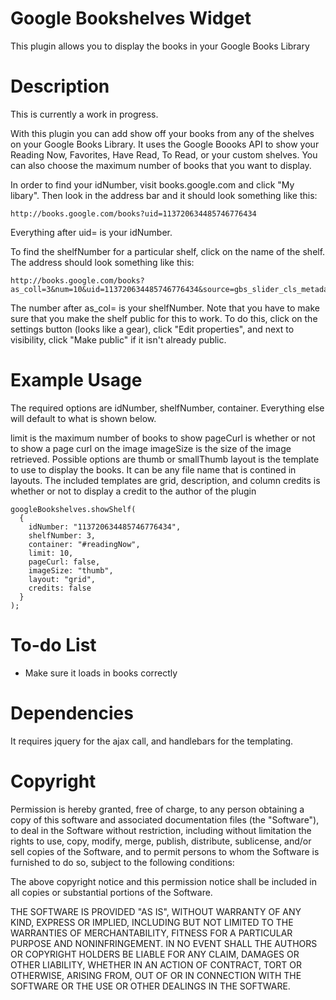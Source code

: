 Google Bookshelves Widget
=====================
This plugin allows you to display the books in your Google Books Library

Description
=====================

This is currently a work in progress.

With this plugin you can add show off your books from any of the shelves on your Google Books Library. It uses the Google Boooks API to show your Reading Now, Favorites, Have Read, To Read, or your custom shelves. You can also choose the maximum number of books that you want to display.

In order to find your idNumber, visit books.google.com and click "My libary". Then look in the address bar and it should look something like this:

    http://books.google.com/books?uid=113720634485746776434

Everything after uid= is your idNumber.

To find the shelfNumber for a particular shelf, click on the name of the shelf. The address should look something like this:

    http://books.google.com/books?as_coll=3&num=10&uid=113720634485746776434&source=gbs_slider_cls_metadata_3_mylibrary_title

The number after as_col= is your shelfNumber. Note that you have to make sure that you make the shelf public for this to work. To do this, click on the settings button (looks like a gear), click "Edit properties", and next to visibility, click "Make public" if it isn't already public.

Example Usage
=====================

The required options are idNumber, shelfNumber, container. Everything else will default to what is shown below.

limit is the maximum number of books to show
pageCurl is whether or not to show a page curl on the image
imageSize is the size of the image retrieved. Possible options are thumb or smallThumb
layout is the template to use to display the books. It can be any file name that is contined in layouts. The included templates are grid, description, and column
credits is whether or not to display a credit to the author of the plugin

    googleBookshelves.showShelf(
      {
        idNumber: "113720634485746776434",
        shelfNumber: 3,
        container: "#readingNow",
        limit: 10,
        pageCurl: false,
        imageSize: "thumb",
        layout: "grid",
        credits: false
      }
    );

To-do List
=====================

- Make sure it loads in books correctly

Dependencies
=====================
It requires jquery for the ajax call, and handlebars for the templating.

Copyright
=====================

Permission is hereby granted, free of charge, to any person obtaining a copy of
this software and associated documentation files (the "Software"), to deal in
the Software without restriction, including without limitation the rights to
use, copy, modify, merge, publish, distribute, sublicense, and/or sell copies of
the Software, and to permit persons to whom the Software is furnished to do so,
subject to the following conditions:

The above copyright notice and this permission notice shall be included in all
copies or substantial portions of the Software.

THE SOFTWARE IS PROVIDED "AS IS", WITHOUT WARRANTY OF ANY KIND, EXPRESS OR
IMPLIED, INCLUDING BUT NOT LIMITED TO THE WARRANTIES OF MERCHANTABILITY, FITNESS
FOR A PARTICULAR PURPOSE AND NONINFRINGEMENT. IN NO EVENT SHALL THE AUTHORS OR
COPYRIGHT HOLDERS BE LIABLE FOR ANY CLAIM, DAMAGES OR OTHER LIABILITY, WHETHER
IN AN ACTION OF CONTRACT, TORT OR OTHERWISE, ARISING FROM, OUT OF OR IN
CONNECTION WITH THE SOFTWARE OR THE USE OR OTHER DEALINGS IN THE SOFTWARE.
